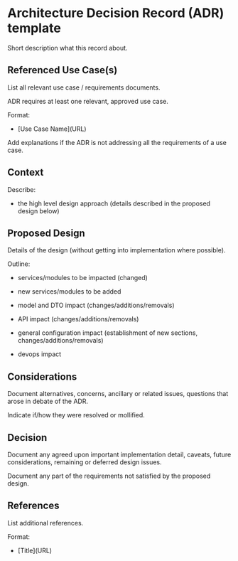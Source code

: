 # Architecture Decision Record (ADR) template <!-- Replace with ADR title -->

Short description what this record about.


## Referenced Use Case(s)

List all relevant use case / requirements documents.

ADR requires at least one relevant, approved use case.

Format:

- \[Use Case Name\]\(URL\)

Add explanations if the ADR is not addressing all the requirements of a use case.


## Context

Describe:

- the high level design approach (details described in the proposed design below)


## Proposed Design

Details of the design (without getting into implementation where possible).

Outline:

- services/modules to be impacted (changed)

- new services/modules to be added

- model and DTO impact (changes/additions/removals)

- API impact (changes/additions/removals)

- general configuration impact (establishment of new sections, changes/additions/removals)

- devops impact


## Considerations

Document alternatives, concerns, ancillary or related issues, questions that arose in debate of the ADR.

Indicate if/how they were resolved or mollified.


## Decision

Document any agreed upon important implementation detail, caveats, future considerations, remaining or deferred design issues.

Document any part of the requirements not satisfied by the proposed design.


## References

List additional references.

Format:

- \[Title\]\(URL\)
